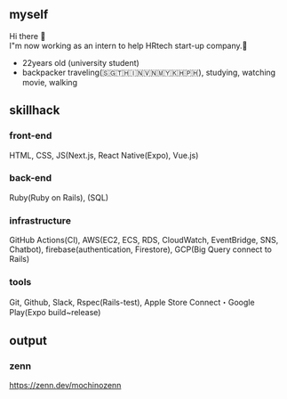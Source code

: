 ## myself
 Hi there 👋<br />
 I"m now working as an intern to help HRtech start-up company.🎉<br />

- 22years old (university student)
- backpacker traveling(🇸🇬🇹🇭🇮🇳🇻🇳🇲🇾🇰🇭🇵🇭), studying, watching movie, walking

## skillhack

### front-end
HTML, CSS, JS(Next.js, React Native(Expo), Vue.js)

### back-end
Ruby(Ruby on Rails), (SQL)

### infrastructure

GitHub Actions(CI), AWS(EC2, ECS, RDS, CloudWatch, EventBridge, SNS, Chatbot), firebase(authentication, Firestore), GCP(Big Query connect to Rails)

### tools
Git, Github, Slack, Rspec(Rails-test), Apple Store Connect・Google Play(Expo build~release)

## output

### zenn
https://zenn.dev/mochinozenn
